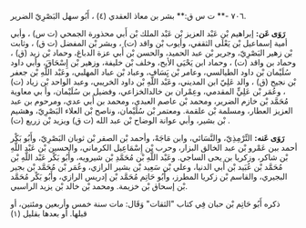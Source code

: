 ٧٠٦ -** ت س ق:** بشر بن معاذ العقدي (٤) ، أَبُو سهل البَصْرِيّ الضرير.

**رَوَى عَن:** إبراهيم بْن عَبْد العزيز بْن عَبْد الملك بْن أَبي محذورة الجمحي (ت س) ، وأبي أمية إسماعيل بْن يَعْلَى الثقفي، وأيوب بْن واقد (ت) ، وبشر بْن المفضل (ت ق) ، وثابت بْن زهير البَصْرِيّ، وجرير بْن عبد الحميد، والحسن بْن أَبي عزة الدباغ، وحماد بْن زيد (ق) ، وحماد بن واقد (ت) ، وحماد ابن يَحْيَى الأبح، وخلف بْن خليفة، وزهير بْن إِسْحَاقَ، وأبي داود سُلَيْمان بْن داود الطيالسي، وعامر بْن يَِسَاف، وعباد بْن عباد المهلبي، وعَبْد اللَّهِ بْن جعفر بْن نجيح (ق) ، والد عَلِيّ ابن المديني، وعَبْد اللَّهِ بْن داود الخريبي، وعبد الواحد بْن زياد (ت) ، وعُمَر بْن عَلِيٍّ المقدمي، وعِمْران بن خالدالخزاعي، وفضيل بن سُلَيْمان، وأ بي معاوية مُحَمَّد بْن خازم الضرير، ومحمد بْن عاصم العبدي، ومحمد بن أَبي عدي، ومرحوم بن عبد العزيز العطار، ومسلمة بْن علقمة. ومعتمر بْن سُلَيْمان، وناصح بْن العلاء البَصْرِيّ، وهشيم بْن بشير، وأبي عوانة الوضاح بْن عبد الله (ت ق) ويزيد بْن زريع (ت) .

**رَوَى عَنه:** التِّرْمِذِيّ، والنَّسَائي، وابن مَاجَهْ، وأحمد بْن الصقر بْن ثوبان البَصْرِيّ، وأَبُو بَكْر أحمد ببن عَمْرو بْن عبد الخالق البزار، وحرب بْن إِسْمَاعِيل الكرماني، والحسين بْن عَبْد اللَّهِ بْن شاكر، وزكريا بن يحى الساجي. وعَبْد اللَّهِ بْن مُحَمَّدِ بْن شيرويه، وأَبُو بَكْر عَبْد اللَّهِ بْن مُحَمَّد بْن عُبَيد بْن أَبي الدنيا، وعلي بْن سَعِيد بْن بشير الرازي، وعُمَر بْن مُحَمَّد بْن بجير البجيري، والقاسم بْن زكريا المطرز، وأَبُو حَاتِم مُحَمَّد بْن إدريس الرازي، وأَبُو بَكْر مُحَمَّد بْن إسحاق بْن خزيمة. ومحمد بْن خالد بْن يزيد الراسبي.

ذكره أَبُو حَاتِم بْن حبان فِي كتاب "الثقات" وَقَال: مات سنة خمس وأربعين ومئتين، أو قبلها. أو بعدها بقليل (١)
